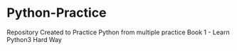 # Python-Practice
Repository Created to Practice Python from multiple practice
Book 1 - Learn Python3 Hard Way